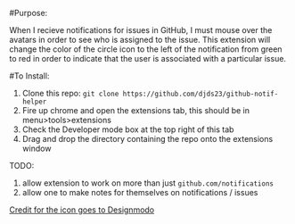 #Purpose:

When I recieve notifications for issues in GitHub, I must mouse over the avatars in order to see who is assigned to the issue. This extension will change the color of the circle icon to the left of the notification from green to red in order to indicate that the user is associated with a particular issue. 

#To Install:

1. Clone this repo: `git clone https://github.com/djds23/github-notif-helper`
2. Fire up chrome and open the extensions tab, this should be in menu>tools>extensions
3. Check the Developer mode box at the top right of this tab
4. Drag and drop the directory containing the repo onto the extensions window

TODO: 
1. allow extension to work on more than just `github.com/notifications`
2. allow one to make notes for themselves on notifications / issues


[Credit for the icon goes to Designmodo](https://www.iconfinder.com/icons/103184/check_checkmark_ok_yes_icon)
